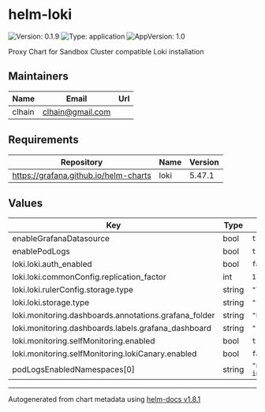 # helm-loki

![Version: 0.1.9](https://img.shields.io/badge/Version-0.1.9-informational?style=flat-square) ![Type: application](https://img.shields.io/badge/Type-application-informational?style=flat-square) ![AppVersion: 1.0](https://img.shields.io/badge/AppVersion-1.0-informational?style=flat-square)

Proxy Chart for Sandbox Cluster compatible Loki installation

## Maintainers

| Name | Email | Url |
| ---- | ------ | --- |
| clhain | <clhain@gmail.com> |  |

## Requirements

| Repository | Name | Version |
|------------|------|---------|
| https://grafana.github.io/helm-charts | loki | 5.47.1 |

## Values

| Key | Type | Default | Description |
|-----|------|---------|-------------|
| enableGrafanaDatasource | bool | `true` |  |
| enablePodLogs | bool | `true` |  |
| loki.loki.auth_enabled | bool | `false` |  |
| loki.loki.commonConfig.replication_factor | int | `1` |  |
| loki.loki.rulerConfig.storage.type | string | `"local"` |  |
| loki.loki.storage.type | string | `"filesystem"` |  |
| loki.monitoring.dashboards.annotations.grafana_folder | string | `"Loki"` |  |
| loki.monitoring.dashboards.labels.grafana_dashboard | string | `"1"` |  |
| loki.monitoring.selfMonitoring.enabled | bool | `true` |  |
| loki.monitoring.selfMonitoring.lokiCanary.enabled | bool | `false` |  |
| podLogsEnabledNamespaces[0] | string | `"nginx-ingress"` |  |

----------------------------------------------
Autogenerated from chart metadata using [helm-docs v1.8.1](https://github.com/norwoodj/helm-docs/releases/v1.8.1)
